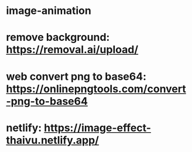 # image-animation
# remove background: https://removal.ai/upload/
# web convert png to base64: https://onlinepngtools.com/convert-png-to-base64
# netlify: https://image-effect-thaivu.netlify.app/
